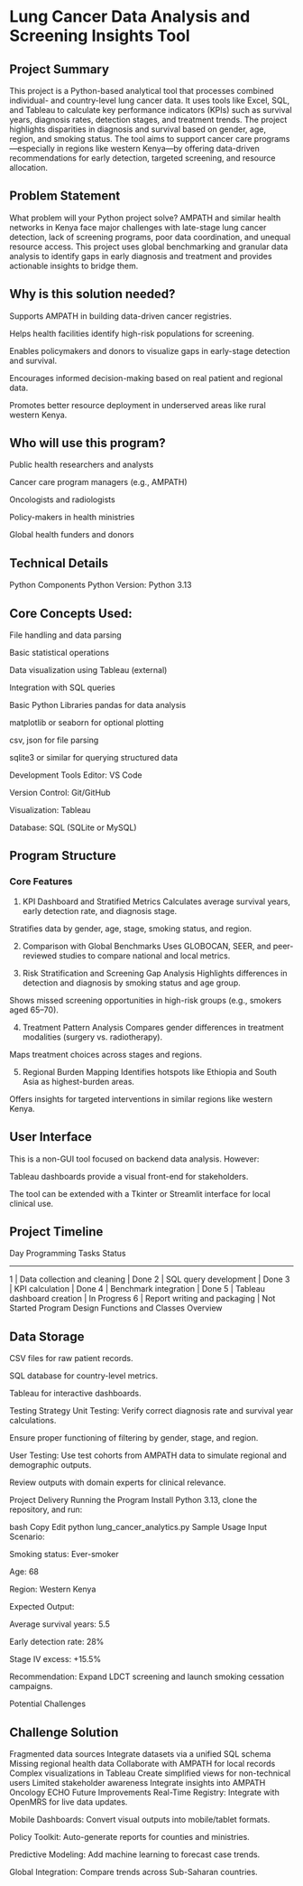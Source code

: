 # Lung Cancer Data Analysis and Screening Insights Tool

## Project Summary
This project is a Python-based analytical tool that processes combined individual- and country-level lung cancer data. It uses tools like Excel, SQL, and Tableau to calculate key performance indicators (KPIs) such as survival years, diagnosis rates, detection stages, and treatment trends. The project highlights disparities in diagnosis and survival based on gender, age, region, and smoking status. The tool aims to support cancer care programs—especially in regions like western Kenya—by offering data-driven recommendations for early detection, targeted screening, and resource allocation.

## Problem Statement
What problem will your Python project solve?
AMPATH and similar health networks in Kenya face major challenges with late-stage lung cancer detection, lack of screening programs, poor data coordination, and unequal resource access. This project uses global benchmarking and granular data analysis to identify gaps in early diagnosis and treatment and provides actionable insights to bridge them.

## Why is this solution needed?
Supports AMPATH in building data-driven cancer registries.

Helps health facilities identify high-risk populations for screening.

Enables policymakers and donors to visualize gaps in early-stage detection and survival.

Encourages informed decision-making based on real patient and regional data.

Promotes better resource deployment in underserved areas like rural western Kenya.

## Who will use this program?
Public health researchers and analysts

Cancer care program managers (e.g., AMPATH)

Oncologists and radiologists

Policy-makers in health ministries

Global health funders and donors

## Technical Details
Python Components
Python Version:
Python 3.13

## Core Concepts Used:

File handling and data parsing

Basic statistical operations

Data visualization using Tableau (external)

Integration with SQL queries

Basic Python Libraries
pandas for data analysis

matplotlib or seaborn for optional plotting

csv, json for file parsing

sqlite3 or similar for querying structured data

Development Tools
Editor: VS Code

Version Control: Git/GitHub

Visualization: Tableau

Database: SQL (SQLite or MySQL)

## Program Structure
### Core Features
1. KPI Dashboard and Stratified Metrics
Calculates average survival years, early detection rate, and diagnosis stage.

Stratifies data by gender, age, stage, smoking status, and region.

2. Comparison with Global Benchmarks
Uses GLOBOCAN, SEER, and peer-reviewed studies to compare national and local metrics.

3. Risk Stratification and Screening Gap Analysis
Highlights differences in detection and diagnosis by smoking status and age group.

Shows missed screening opportunities in high-risk groups (e.g., smokers aged 65–70).

4. Treatment Pattern Analysis
Compares gender differences in treatment modalities (surgery vs. radiotherapy).

Maps treatment choices across stages and regions.

5. Regional Burden Mapping
Identifies hotspots like Ethiopia and South Asia as highest-burden areas.

Offers insights for targeted interventions in similar regions like western Kenya.

## User Interface
This is a non-GUI tool focused on backend data analysis. However:

Tableau dashboards provide a visual front-end for stakeholders.

The tool can be extended with a Tkinter or Streamlit interface for local clinical use.

## Project Timeline

Day	Programming Tasks	Status
_________________________________________
1 |	Data collection and cleaning | Done
2 |	SQL query development |	Done
3 |	KPI calculation |	Done
4	| Benchmark integration |	Done
5	| Tableau dashboard creation |	In Progress
6	| Report writing and packaging	| Not Started
Program Design
Functions and Classes Overview

## Data Storage
CSV files for raw patient records.

SQL database for country-level metrics.

Tableau for interactive dashboards.


Testing Strategy
Unit Testing:
Verify correct diagnosis rate and survival year calculations.

Ensure proper functioning of filtering by gender, stage, and region.

User Testing:
Use test cohorts from AMPATH data to simulate regional and demographic outputs.

Review outputs with domain experts for clinical relevance.

Project Delivery
Running the Program
Install Python 3.13, clone the repository, and run:

bash
Copy
Edit
python lung_cancer_analytics.py
Sample Usage
Input Scenario:

Smoking status: Ever-smoker

Age: 68

Region: Western Kenya

Expected Output:

Average survival years: 5.5

Early detection rate: 28%

Stage IV excess: +15.5%

Recommendation: Expand LDCT screening and launch smoking cessation campaigns.

Potential Challenges

## Challenge	Solution
Fragmented data sources	Integrate datasets via a unified SQL schema
Missing regional health data	Collaborate with AMPATH for local records
Complex visualizations in Tableau	Create simplified views for non-technical users
Limited stakeholder awareness	Integrate insights into AMPATH Oncology ECHO
Future Improvements
Real-Time Registry: Integrate with OpenMRS for live data updates.

Mobile Dashboards: Convert visual outputs into mobile/tablet formats.

Policy Toolkit: Auto-generate reports for counties and ministries.

Predictive Modeling: Add machine learning to forecast case trends.

Global Integration: Compare trends across Sub-Saharan countries.



